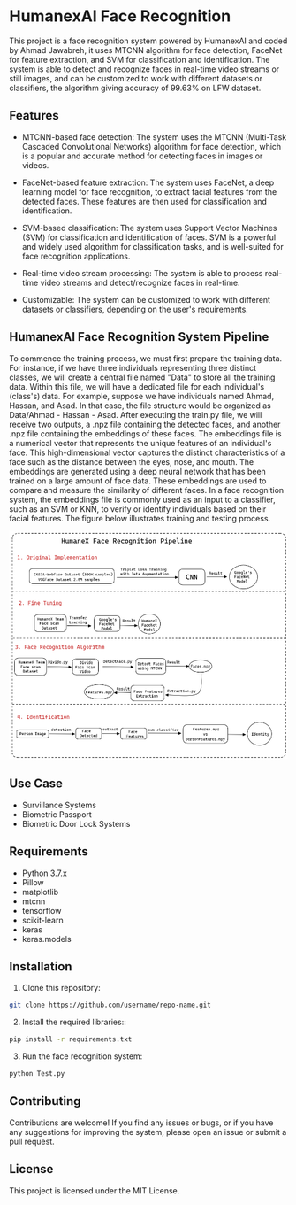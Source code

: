 # HumanexAI Face Recognition

This project is a face recognition system powered by HumanexAI and coded by Ahmad Jawabreh, it uses MTCNN algorithm for face detection, FaceNet for feature extraction, and SVM for classification and identification. The system is able to detect and recognize faces in real-time video streams or still images, and can be customized to work with different datasets or classifiers, the algorithm giving accuracy of 99.63% on LFW dataset.

## Features
* MTCNN-based face detection: The system uses the MTCNN (Multi-Task Cascaded Convolutional Networks) algorithm for face detection, which is a popular and accurate method for detecting faces in images or videos.

* FaceNet-based feature extraction: The system uses FaceNet, a deep learning model for face recognition, to extract facial features from the detected faces. These features are then used for classification and identification.

* SVM-based classification: The system uses Support Vector Machines (SVM) for classification and identification of faces. SVM is a powerful and widely used algorithm for classification tasks, and is well-suited for face recognition applications.

* Real-time video stream processing: The system is able to process real-time video streams and detect/recognize faces in real-time.

* Customizable: The system can be customized to work with different datasets or classifiers, depending on the user's requirements.
## HumanexAI Face Recognition System Pipeline

To commence the training process, we must first prepare the training data. For instance, if we have three individuals representing three distinct classes, we will create a central file named "Data" to store all the training data. Within this file, we will have a dedicated file for each individual's (class's) data. For example, suppose we have individuals named Ahmad, Hassan, and Asad. In that case, the file structure would be organized as Data/Ahmad - Hassan - Asad. After executing the train.py file, we will receive two outputs, a .npz file containing the detected faces, and another .npz file containing the embeddings of these faces. The embeddings file is a numerical vector that represents the unique features of an individual's face. This high-dimensional vector captures the distinct characteristics of a face such as the distance between the eyes, nose, and mouth. The embeddings are generated using a deep neural network that has been trained on a large amount of face data. These embeddings are used to compare and measure the similarity of different faces. In a face recognition system, the embeddings file is commonly used as an input to a classifier, such as an SVM or KNN, to verify or identify individuals based on their facial features. The figure below illustrates training and testing process.


![pipeline](pipeline.png)


## Use Case
* Survillance Systems 
* Biometric Passport
* Biometric Door Lock Systems
 


## Requirements
* Python 3.7.x
* Pillow
* matplotlib
* mtcnn
* tensorflow
* scikit-learn
* keras
* keras.models

## Installation
1. Clone this repository:
```bash
git clone https://github.com/username/repo-name.git
```

2. Install the required libraries::
```bash
pip install -r requirements.txt
```

3. Run the face recognition system:
```python
python Test.py
```

## Contributing
Contributions are welcome! If you find any issues or bugs, or if you have any suggestions for improving the system, please open an issue or submit a pull request.

## License
This project is licensed under the MIT License.
